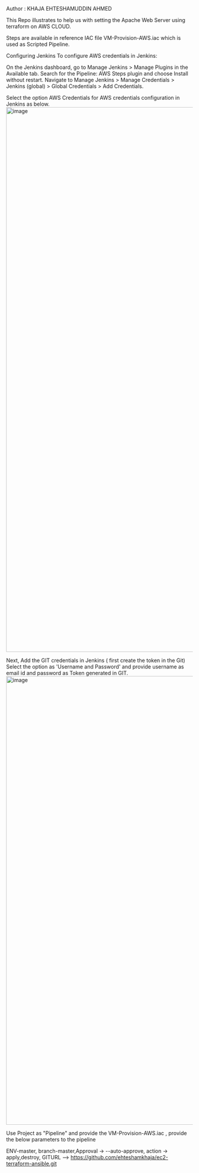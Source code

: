 
Author : KHAJA EHTESHAMUDDIN AHMED

This Repo illustrates to help us with setting the Apache Web Server using terraform on AWS CLOUD.

Steps are available in reference IAC file VM-Provision-AWS.iac which is used as Scripted Pipeline.


Configuring Jenkins
To configure AWS credentials in Jenkins:

On the Jenkins dashboard, go to Manage Jenkins > Manage Plugins in the Available tab. Search for the Pipeline: AWS Steps plugin and choose Install without restart.
Navigate to Manage Jenkins > Manage Credentials > Jenkins (global) > Global Credentials > Add Credentials.

Select the option AWS Credentials for AWS credentials configuration in Jenkins as below.
<img width="1467" alt="image" src="https://github.com/ehteshamkhaja/ec2-instance-creation-using-terraform/assets/27899831/a8779b05-5c59-432c-aec3-e03422bb4d73">


Next, Add the GIT credentials in Jenkins ( first create the token in the Git)
Select the option as 'Username and Password' and provide username as email id and password as Token generated in GIT.
<img width="1208" alt="image" src="https://github.com/ehteshamkhaja/ec2-instance-creation-using-terraform/assets/27899831/a5a2a562-da21-47fb-998b-962d1d6b3159">

Use Project as "Pipeline" and provide the VM-Provision-AWS.iac , provide the below parameters to the pipeline

ENV-master, branch-master,Approval -> --auto-approve, action -> apply,destroy, GITURL --> https://github.com/ehteshamkhaja/ec2-terraform-ansible.git